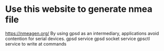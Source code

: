 # Use this website to generate nmea file
https://nmeagen.org/
By using gpsd as an intermediary, applications avoid contention for serial devices.
gpsd service
gpsd socket service
gpsctl service to write at commands
